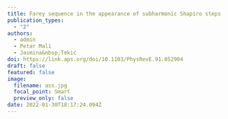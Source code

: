 ```yaml
---
title: Farey sequence in the appearance of subharmonic Shapiro steps
publication_types:
  - "2"
authors:
  - admin
  - Petar Mali
  - Jasmina&nbsp;Tekić
doi: https://link.aps.org/doi/10.1103/PhysRevE.91.052904
draft: false
featured: false
image:
  filename: ass.jpg
  focal_point: Smart
  preview_only: false
date: 2022-01-30T18:17:24.094Z
---
```

